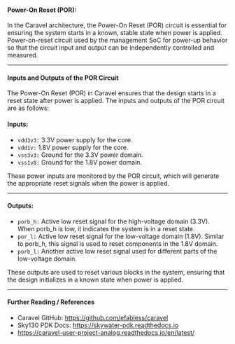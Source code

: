#### Power-On Reset (POR):
In the Caravel architecture, the Power-On Reset (POR) circuit is essential for ensuring the system starts in a known, stable state when power is applied. Power-on-reset circuit used by the management SoC for power-up behavior so that the circuit input and output can be independently controlled and measured.

------------------------------

#### Inputs and Outputs of the POR Circuit

The Power-On Reset (POR) in Caravel ensures that the design starts in a reset state after power is applied. The inputs and outputs of the POR circuit are as follows:

#### Inputs:
* `vdd3v3:` 3.3V power supply for the core.
* `vdd1v:` 1.8V power supply for the core.
* `vss3v3:` Ground for the 3.3V power domain.
* `vss1v8:` Ground for the 1.8V power domain.

These power inputs are monitored by the POR circuit, which will generate the appropriate reset signals when the power is applied.

------------------------------------------
#### Outputs:
* `porb_h:` Active low reset signal for the high-voltage domain (3.3V). When porb_h is low, it indicates the system is in a reset state.
* `por_l:` Active low reset signal for the low-voltage domain (1.8V). Similar to porb_h, this signal is used to reset components in the 1.8V domain.
* `porb_l:` Another active low reset signal used for different parts of the low-voltage domain.

These outputs are used to reset various blocks in the system, ensuring that the design initializes in a known state when power is applied.

-------------------

#### Further Reading / References
* Caravel GitHub: https://github.com/efabless/caravel
* Sky130 PDK Docs: https://skywater-pdk.readthedocs.io
* https://caravel-user-project-analog.readthedocs.io/en/latest/

